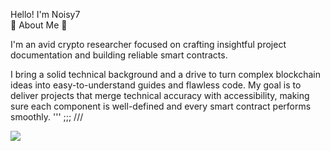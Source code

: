   Hello! I'm Noisy7  
🤟   About Me   🤟

I'm an avid crypto researcher focused on crafting insightful project documentation and building reliable smart contracts.

I bring a solid technical background and a drive to turn complex blockchain ideas into easy-to-understand guides and flawless code. My goal is to deliver projects that merge technical accuracy with accessibility, making sure each component is well-defined and every smart contract performs smoothly.
'''
;;;
///

   
[![](https://visitcount.itsvg.in/api?id=Noisy&icon=0&color=0)](https://visitcount.itsvg.in)
